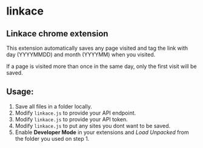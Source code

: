 # linkace

## Linkace chrome extension

This extension automatically saves any page visited and tag the link with day (YYYYMMDD) and month (YYYYMM) when you visited.

If a page is visited more than once in the same day, only the first visit will be saved.

## Usage:
1. Save all files in a folder locally.
2. Modify `linkace.js` to provide your API endpoint.
3. Modify `linkace.js` to provide your API token.
4. Modify `linkace.js` to put any sites you dont want to be saved.
5. Enable **Developer Mode** in your extensions and *Load Unpacked* from the folder you used on step 1.

